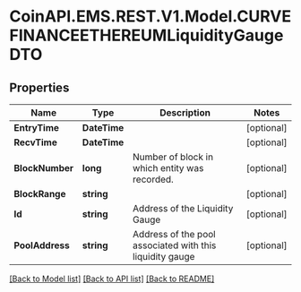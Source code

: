 
# CoinAPI.EMS.REST.V1.Model.CURVEFINANCEETHEREUMLiquidityGaugeDTO

## Properties

Name | Type | Description | Notes
------------ | ------------- | ------------- | -------------
**EntryTime** | **DateTime** |  | [optional] 
**RecvTime** | **DateTime** |  | [optional] 
**BlockNumber** | **long** | Number of block in which entity was recorded. | [optional] 
**BlockRange** | **string** |  | [optional] 
**Id** | **string** | Address of the Liquidity Gauge | [optional] 
**PoolAddress** | **string** | Address of the pool associated with this liquidity gauge | [optional] 

[[Back to Model list]](../README.md#documentation-for-models)
[[Back to API list]](../README.md#documentation-for-api-endpoints)
[[Back to README]](../README.md)

